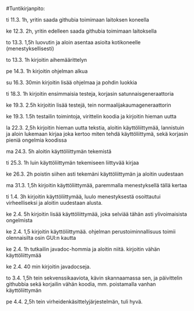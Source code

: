 #Tuntikirjanpito: 

ti 11.3. 1h, yritin saada githubia toimimaan laitoksen koneella 

ke 12.3. 2h, yritin edelleen saada githubia toimimaan laitoksella

to 13.3. 1,5h luovutin ja aloin asentaa asioita kotikoneelle (menestyksellisesti)

to 13.3. 1h kirjoitin aihemäärittelyn

pe 14.3. 1h kirjoitin ohjelman alkua

su 16.3. 30min kirjoitin lisää ohjelmaa ja pohdin luokkia

ti 18.3. 1h kirjoitin ensimmaisia testeja, korjasin satunnaisgeneraattoria

ke 19.3. 2.5h kirjoitin lisää testejä, tein normaalijakaumageneraattorin

ke 19.3. 1.5h testailin toimintoja, virittelin koodia ja kirjoitin hieman uutta



la 22.3. 2,5h kirjoitin hieman uutta tekstia, aloitin käyttöliittymää, lannistuin ja aloin lukemaan kirjaa joka kertoo miten tehdä käyttöliittymä, sekä korjasin pieniä ongelmia koodissa

ma 24.3. 5h aloitin käyttöliittymän tekemistä

ti 25.3. 1h luin käyttöliittymän tekemiseen liittyvää kirjaa

ke 26.3. 2h poistin siihen asti tekemäni käyttöliittymän ja aloitin uudestaan

ma 31.3. 1,5h kirjoitin käyttöliittymää, paremmalla menestyksellä tällä kertaa

ti 1.4. 3h kirjoitin käyttöliittymää, luulo menestyksestä osoittautui virheelliseksi ja aloitin uudestaan alusta.

ke 2.4. 5h kirjoitin lisää käyttöliittymää, joka selviää tähän asti ylivoimaisista ongelmista

ke 2.4. 1,5 kirjoitin käyttöliittymää. ohjelman perustoiminnallisuus toimii olennaisilta osin GUI:n kautta

ke 2.4. 1h tutkailin javadoc-hommia ja aloitin niitä. kirjoitin vähän käyttöliittymää

ke 2.4. 40 min kirjoitin javadocseja.

to 3.4. 1,5h tein sekvenssikaaviota, kävin skannaamassa sen, ja päivittelin githubbia sekä korjailin vähän koodia, mm. poistamalla vanhan käyttöliittymän

pe 4.4. 2,5h tein virheidenkäsittelyjärjestelmän, tuli hyvä.
